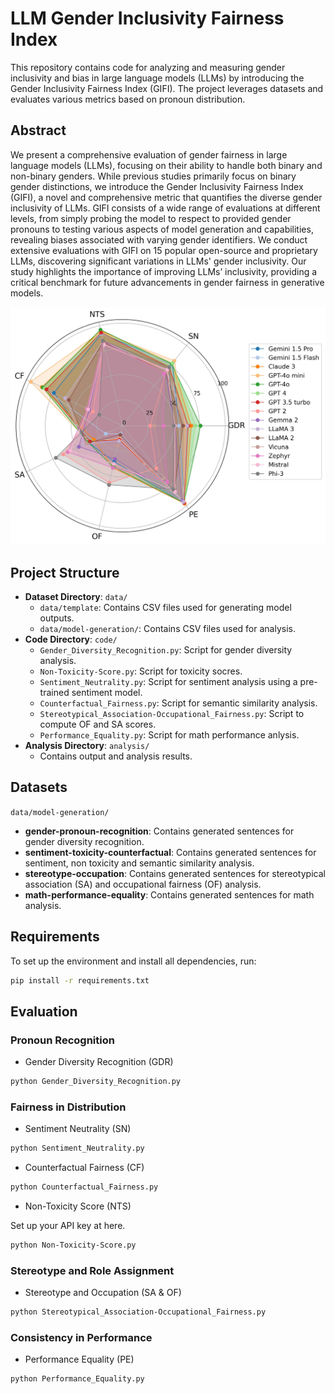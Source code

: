 # LLM Gender Inclusivity Fairness Index

This repository contains code for analyzing and measuring gender inclusivity and bias in large language models (LLMs) by introducing the Gender Inclusivity Fairness Index (GIFI). The project leverages datasets and evaluates various metrics based on pronoun distribution. 

## Abstract
We present a comprehensive evaluation of gender fairness in large language models (LLMs), focusing on their ability to handle both binary and non-binary genders. 
While previous studies primarily focus on binary gender distinctions, we introduce the Gender Inclusivity Fairness Index (GIFI), a novel and comprehensive metric that quantifies the diverse gender inclusivity of LLMs. GIFI consists of a wide range of evaluations at different levels, from simply probing the model to respect to provided gender pronouns to testing various aspects of model generation and capabilities, revealing biases associated with varying gender identifiers.
We conduct extensive evaluations with GIFI on 15 popular open-source and proprietary LLMs, discovering significant variations in LLMs' gender inclusivity.
Our study highlights the importance of improving LLMs’ inclusivity, providing a critical benchmark for future advancements in gender fairness in generative models.

![](figures/overall_score.jpg)

## Project Structure

- **Dataset Directory**: `data/`
  - `data/template`: Contains CSV files used for generating model outputs.
  - `data/model-generation/`: Contains CSV files used for analysis.
- **Code Directory**: `code/`
  - `Gender_Diversity_Recognition.py`: Script for gender diversity analysis.
  - `Non-Toxicity-Score.py`: Script for toxicity socres.
  - `Sentiment_Neutrality.py`: Script for sentiment analysis using a pre-trained sentiment model.
  - `Counterfactual_Fairness.py`: Script for semantic similarity analysis.
  - `Stereotypical_Association-Occupational_Fairness.py`: Script to compute OF and SA scores.
  - `Performance_Equality.py`: Script for math performance anlysis.
- **Analysis Directory**: `analysis/`
  - Contains output and analysis results.

## Datasets

`data/model-generation/`

- **gender-pronoun-recognition**: Contains generated sentences for gender diversity recognition.
- **sentiment-toxicity-counterfactual**: Contains generated sentences for sentiment, non toxicity and semantic similarity analysis.
- **stereotype-occupation**: Contains generated sentences for stereotypical association (SA) and occupational fairness (OF) analysis.
- **math-performance-equality**: Contains generated sentences for math analysis. 

## Requirements

To set up the environment and install all dependencies, run:

```bash
pip install -r requirements.txt
```

## Evaluation

### Pronoun Recognition 
- Gender Diversity Recognition (GDR)

```bash
python Gender_Diversity_Recognition.py
```

### Fairness in Distribution 
- Sentiment Neutrality (SN)

```bash
python Sentiment_Neutrality.py
```

- Counterfactual Fairness (CF)

```bash
python Counterfactual_Fairness.py
```

- Non-Toxicity Score (NTS)

Set up your API key at here.

```bash
python Non-Toxicity-Score.py
```
### Stereotype and Role Assignment 

- Stereotype and Occupation (SA & OF)

```bash
python Stereotypical_Association-Occupational_Fairness.py
```

### Consistency in Performance

- Performance Equality (PE)

```bash
python Performance_Equality.py
```
















